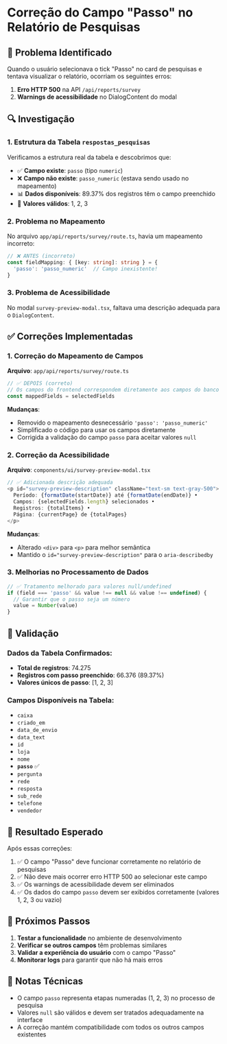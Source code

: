 # Correção do Campo "Passo" no Relatório de Pesquisas

## 🐛 Problema Identificado

Quando o usuário selecionava o tick "Passo" no card de pesquisas e tentava visualizar o relatório, ocorriam os seguintes erros:

1. **Erro HTTP 500** na API `/api/reports/survey`
2. **Warnings de acessibilidade** no DialogContent do modal

## 🔍 Investigação

### 1. Estrutura da Tabela `respostas_pesquisas`

Verificamos a estrutura real da tabela e descobrimos que:

- ✅ **Campo existe**: `passo` (tipo `numeric`)
- ❌ **Campo não existe**: `passo_numeric` (estava sendo usado no mapeamento)
- 📊 **Dados disponíveis**: 89.37% dos registros têm o campo preenchido
- 🎯 **Valores válidos**: 1, 2, 3

### 2. Problema no Mapeamento

No arquivo `app/api/reports/survey/route.ts`, havia um mapeamento incorreto:

```typescript
// ❌ ANTES (incorreto)
const fieldMapping: { [key: string]: string } = {
  'passo': 'passo_numeric'  // Campo inexistente!
}
```

### 3. Problema de Acessibilidade

No modal `survey-preview-modal.tsx`, faltava uma descrição adequada para o `DialogContent`.

## ✅ Correções Implementadas

### 1. Correção do Mapeamento de Campos

**Arquivo**: `app/api/reports/survey/route.ts`

```typescript
// ✅ DEPOIS (correto)
// Os campos do frontend correspondem diretamente aos campos do banco
const mappedFields = selectedFields
```

**Mudanças**:
- Removido o mapeamento desnecessário `'passo': 'passo_numeric'`
- Simplificado o código para usar os campos diretamente
- Corrigida a validação do campo `passo` para aceitar valores `null`

### 2. Correção da Acessibilidade

**Arquivo**: `components/ui/survey-preview-modal.tsx`

```typescript
// ✅ Adicionada descrição adequada
<p id="survey-preview-description" className="text-sm text-gray-500">
  Período: {formatDate(startDate)} até {formatDate(endDate)} • 
  Campos: {selectedFields.length} selecionados • 
  Registros: {totalItems} • 
  Página: {currentPage} de {totalPages}
</p>
```

**Mudanças**:
- Alterado `<div>` para `<p>` para melhor semântica
- Mantido o `id="survey-preview-description"` para o `aria-describedby`

### 3. Melhorias no Processamento de Dados

```typescript
// ✅ Tratamento melhorado para valores null/undefined
if (field === 'passo' && value !== null && value !== undefined) {
  // Garantir que o passo seja um número
  value = Number(value)
}
```

## 🧪 Validação

### Dados da Tabela Confirmados:
- **Total de registros**: 74.275
- **Registros com passo preenchido**: 66.376 (89.37%)
- **Valores únicos de passo**: [1, 2, 3]

### Campos Disponíveis na Tabela:
- `caixa`
- `criado_em`
- `data_de_envio`
- `data_text`
- `id`
- `loja`
- `nome`
- **`passo`** ✅
- `pergunta`
- `rede`
- `resposta`
- `sub_rede`
- `telefone`
- `vendedor`

## 🎯 Resultado Esperado

Após essas correções:

1. ✅ O campo "Passo" deve funcionar corretamente no relatório de pesquisas
2. ✅ Não deve mais ocorrer erro HTTP 500 ao selecionar este campo
3. ✅ Os warnings de acessibilidade devem ser eliminados
4. ✅ Os dados do campo `passo` devem ser exibidos corretamente (valores 1, 2, 3 ou vazio)

## 🔄 Próximos Passos

1. **Testar a funcionalidade** no ambiente de desenvolvimento
2. **Verificar se outros campos** têm problemas similares
3. **Validar a experiência do usuário** com o campo "Passo"
4. **Monitorar logs** para garantir que não há mais erros

## 📝 Notas Técnicas

- O campo `passo` representa etapas numeradas (1, 2, 3) no processo de pesquisa
- Valores `null` são válidos e devem ser tratados adequadamente na interface
- A correção mantém compatibilidade com todos os outros campos existentes